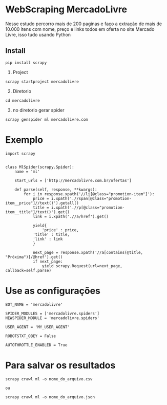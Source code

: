 # WebScraping MercadoLivre
Nesse estudo percorro mais de 200 paginas e faço a extração de mais de 10.000 itens com nome, preço e links todos em oferta no site Mercado Livre, isso tudo usando Python

##  Install
```
pip install scrapy 
```
1. Project
```
scrapy startproject mercadolivre
```
2. Diretorio
```
cd mercadolivre
```
3. no diretorio gerar spider
```
scrapy genspider ml mercadolivre.com
```
# Exemplo

```
import scrapy


class MlSpider(scrapy.Spider):
    name = 'ml'

    start_urls = ['http://mercadolivre.com.br/ofertas']

    def parse(self, response, **kwargs):
        for i in response.xpath('//li[@class="promotion-item"]'):
            price = i.xpath('.//span[@class="promotion-item__price"]//text()').getall()
            title = i.xpath('.//p[@class="promotion-item__title"]/text()').get()
            link = i.xpath('.//a/href').get()

            yield{
                'price' : price, 
            'title' : title, 
            'link' : link
            }

            next_page = response.xpath('//a[contains(@title, "Próxima")]/@href').get()
            if next_page:
                yield scrapy.Request(url=next_page, callback=self.parse)
``` 
# Use as configurações 
```
BOT_NAME = 'mercadolivre'

SPIDER_MODULES = ['mercadolivre.spiders']
NEWSPIDER_MODULE = 'mercadolivre.spiders'

USER_AGENT = 'MY_USER_AGENT'

ROBOTSTXT_OBEY = False

AUTOTHROTTLE_ENABLED = True

```

# Para salvar os resultados  
```
scrapy crawl ml -o nome_do_arquivo.csv

ou

scrapy crawl ml -o nome_do_arquivo.json

```
